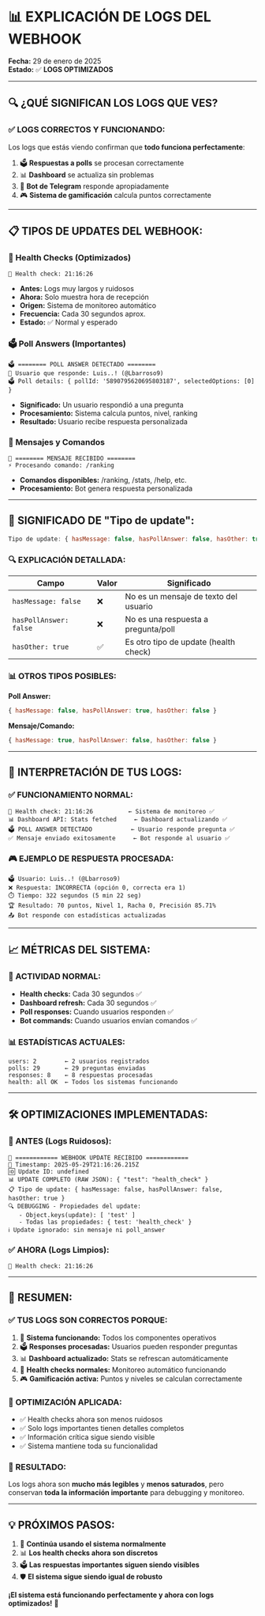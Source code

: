 # 📊 **EXPLICACIÓN DE LOGS DEL WEBHOOK**

**Fecha:** 29 de enero de 2025  
**Estado:** ✅ **LOGS OPTIMIZADOS**

---

## 🔍 **¿QUÉ SIGNIFICAN LOS LOGS QUE VES?**

### **✅ LOGS CORRECTOS Y FUNCIONANDO:**

Los logs que estás viendo confirman que **todo funciona perfectamente**:

1. 🗳️ **Respuestas a polls** se procesan correctamente
2. 📊 **Dashboard** se actualiza sin problemas  
3. 🤖 **Bot de Telegram** responde apropiadamente
4. 🎮 **Sistema de gamificación** calcula puntos correctamente

---

## 📋 **TIPOS DE UPDATES DEL WEBHOOK:**

### **💓 Health Checks (Optimizados)**
```
💓 Health check: 21:16:26
```
- **Antes:** Logs muy largos y ruidosos
- **Ahora:** Solo muestra hora de recepción
- **Origen:** Sistema de monitoreo automático
- **Frecuencia:** Cada 30 segundos aprox.
- **Estado:** ✅ Normal y esperado

### **🗳️ Poll Answers (Importantes)**
```
🗳️ ======== POLL ANSWER DETECTADO ========
👤 Usuario que responde: Luis..! (@Lbarroso9)
🗳️ Poll details: { pollId: '5890795620695803187', selectedOptions: [0] }
```
- **Significado:** Un usuario respondió a una pregunta
- **Procesamiento:** Sistema calcula puntos, nivel, ranking
- **Resultado:** Usuario recibe respuesta personalizada

### **💬 Mensajes y Comandos**
```
💬 ======== MENSAJE RECIBIDO ========
⚡ Procesando comando: /ranking
```
- **Comandos disponibles:** /ranking, /stats, /help, etc.
- **Procesamiento:** Bot genera respuesta personalizada

---

## 🧐 **SIGNIFICADO DE "Tipo de update":**

```javascript
Tipo de update: { hasMessage: false, hasPollAnswer: false, hasOther: true }
```

### **🔍 EXPLICACIÓN DETALLADA:**

| Campo | Valor | Significado |
|-------|--------|-------------|
| `hasMessage: false` | ❌ | No es un mensaje de texto del usuario |
| `hasPollAnswer: false` | ❌ | No es una respuesta a pregunta/poll |
| `hasOther: true` | ✅ | Es otro tipo de update (health check) |

### **📊 OTROS TIPOS POSIBLES:**

**Poll Answer:**
```javascript
{ hasMessage: false, hasPollAnswer: true, hasOther: false }
```

**Mensaje/Comando:**
```javascript
{ hasMessage: true, hasPollAnswer: false, hasOther: false }
```

---

## 🎯 **INTERPRETACIÓN DE TUS LOGS:**

### **✅ FUNCIONAMIENTO NORMAL:**

```
💓 Health check: 21:16:26          ← Sistema de monitoreo ✅
📊 Dashboard API: Stats fetched     ← Dashboard actualizando ✅  
🗳️ POLL ANSWER DETECTADO           ← Usuario responde pregunta ✅
✅ Mensaje enviado exitosamente     ← Bot responde al usuario ✅
```

### **🎮 EJEMPLO DE RESPUESTA PROCESADA:**

```
🗳️ Usuario: Luis..! (@Lbarroso9)
❌ Respuesta: INCORRECTA (opción 0, correcta era 1)
⏱️ Tiempo: 322 segundos (5 min 22 seg)
🏆 Resultado: 70 puntos, Nivel 1, Racha 0, Precisión 85.71%
📤 Bot responde con estadísticas actualizadas
```

---

## 📈 **MÉTRICAS DEL SISTEMA:**

### **🔄 ACTIVIDAD NORMAL:**
- **Health checks:** Cada 30 segundos ✅
- **Dashboard refresh:** Cada 30 segundos ✅  
- **Poll responses:** Cuando usuarios responden ✅
- **Bot commands:** Cuando usuarios envían comandos ✅

### **📊 ESTADÍSTICAS ACTUALES:**
```
users: 2        ← 2 usuarios registrados
polls: 29       ← 29 preguntas enviadas
responses: 8    ← 8 respuestas procesadas
health: all OK  ← Todos los sistemas funcionando
```

---

## 🛠️ **OPTIMIZACIONES IMPLEMENTADAS:**

### **🧹 ANTES (Logs Ruidosos):**
```
🔔 ============ WEBHOOK UPDATE RECIBIDO ============
📅 Timestamp: 2025-05-29T21:16:26.215Z
🆔 Update ID: undefined
📊 UPDATE COMPLETO (RAW JSON): { "test": "health_check" }
📋 Tipo de update: { hasMessage: false, hasPollAnswer: false, hasOther: true }
🔍 DEBUGGING - Propiedades del update:
   - Object.keys(update): [ 'test' ]
   - Todas las propiedades: { test: 'health_check' }
ℹ️ Update ignorado: sin mensaje ni poll_answer
```

### **✅ AHORA (Logs Limpios):**
```
💓 Health check: 21:16:26
```

---

## 🎯 **RESUMEN:**

### **✅ TUS LOGS SON CORRECTOS PORQUE:**
1. 🤖 **Sistema funcionando:** Todos los componentes operativos
2. 🗳️ **Responses procesadas:** Usuarios pueden responder preguntas
3. 📊 **Dashboard actualizado:** Stats se refrescan automáticamente
4. 💓 **Health checks normales:** Monitoreo automático funcionando
5. 🎮 **Gamificación activa:** Puntos y niveles se calculan correctamente

### **🧹 OPTIMIZACIÓN APLICADA:**
- ✅ Health checks ahora son menos ruidosos
- ✅ Solo logs importantes tienen detalles completos
- ✅ Información crítica sigue siendo visible
- ✅ Sistema mantiene toda su funcionalidad

### **🎉 RESULTADO:**
Los logs ahora son **mucho más legibles** y **menos saturados**, pero conservan **toda la información importante** para debugging y monitoreo.

---

## 💡 **PRÓXIMOS PASOS:**

1. 🎯 **Continúa usando el sistema normalmente**
2. 📊 **Los health checks ahora son discretos**
3. 🗳️ **Las respuestas importantes siguen siendo visibles**
4. 🛡️ **El sistema sigue siendo igual de robusto**

**¡El sistema está funcionando perfectamente y ahora con logs optimizados!** 🚀 